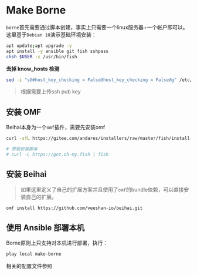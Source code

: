 # Make Borne

`borne`首先需要通过脚本创建，事实上只需要一个linux服务器+一个帐户即可以。这里基于`Debian 10`演示基础环境安装：

```sh
apt update;apt upgrade -y
apt install -y ansible git fish sshpass
chsh $USER -s /usr/bin/fish
```

**去掉 know_hosts 检测**

```sh
sed -i "s@#host_key_checking = False@host_key_checking = False@g" /etc/ansible/ansible.cfg
```

> 根据需要上传ssh pub key

## 安装 OMF

Beihai本身为一个`omf`插件，需要先安装omf

```sh
curl -sfL https://gitee.com/andares/installers/raw/master/fish/install-omf | fish

# 原版安装脚本
# curl -L https://get.oh-my.fish | fish
```

## 安装 Beihai

> 如果这里定义了自己的扩展方案并且使用了`omf`的bundle依赖，可以直接安装自己的扩展。

```sh
omf install https://github.com/veeshan-io/beihai.git
```

## 使用 Ansible 部署本机

Borne原则上只支持对本机进行部署，执行：

```sh
play local make-borne
```

相关的配置文件参照